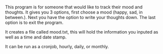 This program is for someone that would like to track their mood and thoughts.
It gives you 3 options, first choose a mood (happy, sad, in between.). Next you have the option to write your thoughts down. 
The last option is to exit the program. 

It creates a file called mood.txt, this will hold the information you inputed as well as a time and date stamp. 



It can be run as a cronjob, hourly, daily, or monthly.
